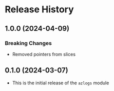 # Release History

## 1.0.0 (2024-04-09)

### Breaking Changes
* Removed pointers from slices

## 0.1.0 (2024-03-07)

* This is the initial release of the `azlogs` module
